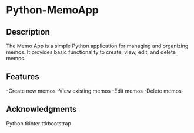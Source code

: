 # Python-MemoApp
Description
-----------
The Memo App is a simple Python application for managing and organizing memos. It provides basic functionality to create, view, edit, and delete memos.

Features
--------
-Create new memos
-View existing memos
-Edit memos
-Delete memos

Acknowledgments
---------------
Python
tkinter
ttkbootstrap
